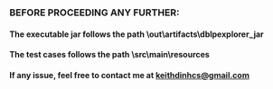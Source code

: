### BEFORE PROCEEDING ANY FURTHER:

#### The executable jar follows the path \out\artifacts\dblpexplorer_jar
#### The test cases follows the path \src\main\resources

#### If any issue, feel free to contact me  at keithdinhcs@gmail.com